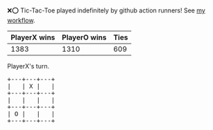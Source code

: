 :x::o: Tic-Tac-Toe played indefinitely by github action runners! See [my workflow](.github/workflows/play.yaml).

|PlayerX wins|PlayerO wins|Ties|
|-|-|-|
|1383|1310|609|

PlayerX's turn.

<pre>
+---+---+---+
|   | X |   |
+---+---+---+
|   |   |   |
+---+---+---+
| O |   |   |
+---+---+---+
</pre>